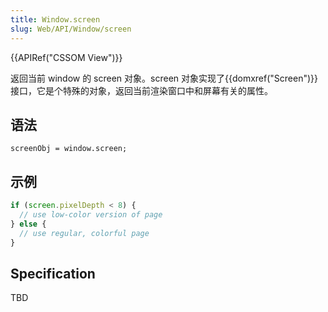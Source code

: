 ```yaml
---
title: Window.screen
slug: Web/API/Window/screen
---
```


{{APIRef("CSSOM View")}}

返回当前 window 的 screen 对象。screen 对象实现了{{domxref("Screen")}}接口，它是个特殊的对象，返回当前渲染窗口中和屏幕有关的属性。

## 语法

```plain
screenObj = window.screen;
```

## 示例

```js
if (screen.pixelDepth < 8) {
  // use low-color version of page
} else {
  // use regular, colorful page
}
```

## Specification

TBD
